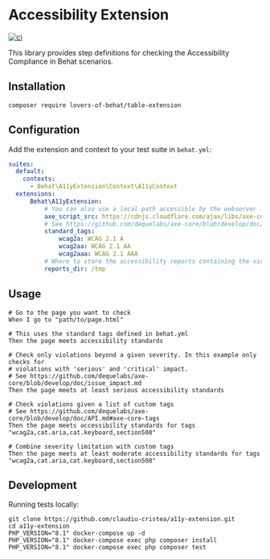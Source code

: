 # Accessibility Extension 
[![ci](https://github.com/claudiu-cristea/a11y-extension/actions/workflows/ci.yml/badge.svg)](https://github.com/claudiu-cristea/a11y-extension/actions/workflows/ci.yml)

This library provides step definitions for checking the Accessibility Compliance in Behat scenarios.

## Installation

```shell
composer require lovers-of-behat/table-extension
```

## Configuration

Add the extension and context to your test suite in `behat.yml`:

```yaml
suites:
  default:
    contexts:
      - Behat\A11yExtension\Context\A11yContext
  extensions:
      Behat\A11yExtension:
          # You can also use a local path accessible by the webserver 
          axe_script_src: https://cdnjs.cloudflare.com/ajax/libs/axe-core/4.8.2/axe.min.js
          # See https://github.com/dequelabs/axe-core/blob/develop/doc/API.md#axe-core-tags
          standard_tags:
              wcag2a: WCAG 2.1 A
              wcag2aa: WCAG 2.1 AA
              wcag2aaa: WCAG 2.1 AAA
          # Where to store the accessibility reports containing the violations              
          reports_dir: /tmp
```

## Usage

```gherkin
# Go to the page you want to check
When I go to "path/to/page.html"

# This uses the standard tags defined in behat.yml
Then the page meets accessibility standards
    
# Check only violations beyond a given severity. In this example only checks for
# violations with 'serious' and 'critical' impact.
# See https://github.com/dequelabs/axe-core/blob/develop/doc/issue_impact.md    
Then the page meets at least serious accessibility standards

# Check violations given a list of custom tags
# See https://github.com/dequelabs/axe-core/blob/develop/doc/API.md#axe-core-tags
Then the page meets accessibility standards for tags "wcag2a,cat.aria,cat.keyboard,section508"    

# Combine severity limitation with custom tags
Then the page meets at least moderate accessibility standards for tags "wcag2a,cat.aria,cat.keyboard,section508"    
```

## Development

Running tests locally:

```shell
git clone https://github.com/claudiu-cristea/a11y-extension.git
cd a11y-extension
PHP_VERSION="8.1" docker-compose up -d
PHP_VERSION="8.1" docker-compose exec php composer install
PHP_VERSION="8.1" docker-compose exec php composer test
```

